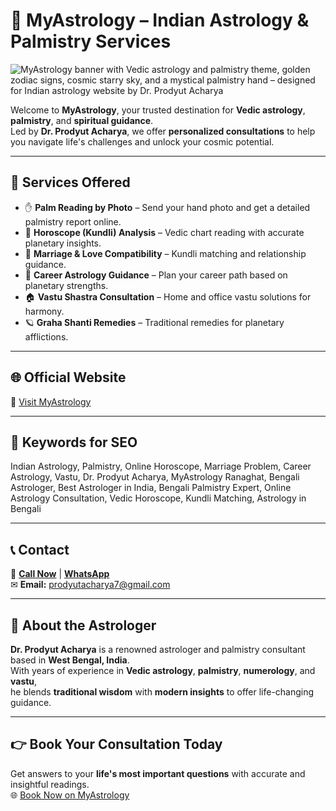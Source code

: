 # 🌟 MyAstrology – Indian Astrology & Palmistry Services  

![MyAstrology banner with Vedic astrology and palmistry theme, golden zodiac signs, cosmic starry sky, and a mystical palmistry hand – designed for Indian astrology website by Dr. Prodyut Acharya](https://astro.myastrology.in/images/banner.jpg "MyAstrology – Indian Astrology & Palmistry Banner by Dr. Prodyut Acharya")  

Welcome to **MyAstrology**, your trusted destination for **Vedic astrology**, **palmistry**, and **spiritual guidance**.  
Led by **Dr. Prodyut Acharya**, we offer **personalized consultations** to help you navigate life's challenges and unlock your cosmic potential.  

---

## 🔮 Services Offered  

- ✋ **Palm Reading by Photo** – Send your hand photo and get a detailed palmistry report online.  
- 📜 **Horoscope (Kundli) Analysis** – Vedic chart reading with accurate planetary insights.  
- 💑 **Marriage & Love Compatibility** – Kundli matching and relationship guidance.  
- 💼 **Career Astrology Guidance** – Plan your career path based on planetary strengths.  
- 🏠 **Vastu Shastra Consultation** – Home and office vastu solutions for harmony.  
- 🪐 **Graha Shanti Remedies** – Traditional remedies for planetary afflictions.  

---

## 🌐 Official Website  
🔗 [Visit MyAstrology](https://astro.myastrology.in)  

---

## 📌 Keywords for SEO  
Indian Astrology, Palmistry, Online Horoscope, Marriage Problem, Career Astrology, Vastu, Dr. Prodyut Acharya, MyAstrology Ranaghat, Bengali Astrologer, Best Astrologer in India, Bengali Palmistry Expert, Online Astrology Consultation, Vedic Horoscope, Kundli Matching, Astrology in Bengali  

---

## 📞 Contact  
📱 **[Call Now](tel:+919333122768)** | **[WhatsApp](https://wa.me/919333122768)**  
✉ **Email:** [prodyutacharya7@gmail.com](mailto:prodyutacharya7@gmail.com)  

---

## 📣 About the Astrologer  
**Dr. Prodyut Acharya** is a renowned astrologer and palmistry consultant based in **West Bengal, India**.  
With years of experience in **Vedic astrology**, **palmistry**, **numerology**, and **vastu**,  
he blends **traditional wisdom** with **modern insights** to offer life-changing guidance.  

---

## 👉 Book Your Consultation Today  
Get answers to your **life's most important questions** with accurate and insightful readings.  
🌐 [Book Now on MyAstrology](https://pages.razorpay.com/Myastrology)
